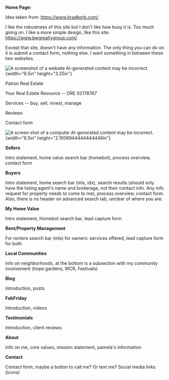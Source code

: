 **Home Page:**

Idea taken from: <https://www.bradkorb.com/>

I like the robustness of this site but I don't like how busy it is. Too
much going on. I like a more simple design, like this site:
<https://www.bwgrealtygroup.com/>

Except that site, doesn't have any information. The only thing you can
do on it is submit a contact form, nothing else. I want something in
between these two websites.

![A screenshot of a website AI-generated content may be
incorrect.](media/image1.png){width="6.5in" height="3.25in"}

Patron Real Estate

Your Real Estate Resource -- DRE 02178767

Services -- buy, sell, invest, manage

Reviews

Contact form

![A screen shot of a computer AI-generated content may be
incorrect.](media/image2.png){width="6.5in"
height="2.1006944444444446in"}

**Sellers**

Intro statement, home value search bar (homebot), process overview,
contact form

**Buyers**

Intro statement, home search bar (mls, idx), search results (should only
have the listing agent's name and brokerage, not their contact info. Any
info request for property needs to come to me), process overview,
contact form. Also, there is no header on advanced search tab, unclear
of where you are.

**My Home Value**

Intro statement, Homebot search bar, lead capture form

**Rent/Property Management**

For renters search bar (mls) for owners: services offered, lead capture
form for both

**Local Communities**

Info on neighborhoods, at the bottom is a subsection with my community
involvement (hope gardens, WCR, Festivals)

**Blog**

Introduction, posts

**FabFriday**

Introduction, videos

**Testimonials**

Introduction, client reviews

**About**

Info on me, core values, mission statement, pamela's information

**Contact**

Contact form, maybe a button to call me? Or text me? Social media links
(icons)
